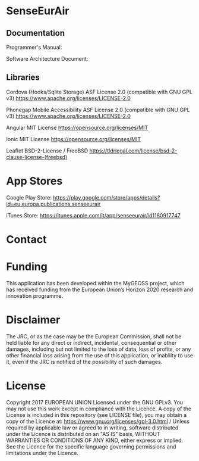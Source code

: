 # SenseEurAir

## Documentation
Programmer's Manual: 

Software Architecture Document: 

## Libraries
Cordova (Hooks/Sqlite Storage)        ASF License 2.0 (compatible with GNU GPL v3)	https://www.apache.org/licenses/LICENSE-2.0

Phonegap Mobile Accessibility         ASF License 2.0 (compatible with GNU GPL v3)	https://www.apache.org/licenses/LICENSE-2.0

Angular                               MIT License					https://opensource.org/licenses/MIT

Ionic                                 MIT License					https://opensource.org/licenses/MIT

Leaflet                               BSD-2-License / FreeBSD				https://tldrlegal.com/license/bsd-2-clause-license-(freebsd)


# App Stores
Google Play Store: https://play.google.com/store/apps/details?id=eu.europa.publications.senseeurair

iTunes Store: https://itunes.apple.com/it/app/senseeurair/id1180917747

# Contact

# Funding
This application has been developed within the MyGEOSS project, which has received funding from the European Union’s Horizon 2020 research and innovation programme.

# Disclaimer
The JRC, or as the case may be the European Commission, shall not be held liable for any direct or indirect, incidental, consequential or other damages, including but not limited to the loss of data, loss of profits, or any other financial loss arising from the use of this application, or inability to use it, even if the JRC is notified of the possibility of such damages.

# License
Copyright 2017 EUROPEAN UNION Licensed under the GNU GPLv3. You may not use this work except in compliance with the Licence. A copy of the License is included in this repository (see LICENSE file), you may obtain a copy of the Licence at: https://www.gnu.org/licenses/gpl-3.0.html /  Unless required by applicable law or agreed to in writing, software distributed under the Licence is distributed on an "AS IS" basis, WITHOUT WARRANTIES OR CONDITIONS OF ANY KIND, either express or implied. See the Licence for the specific language governing permissions and limitations under the Licence.
